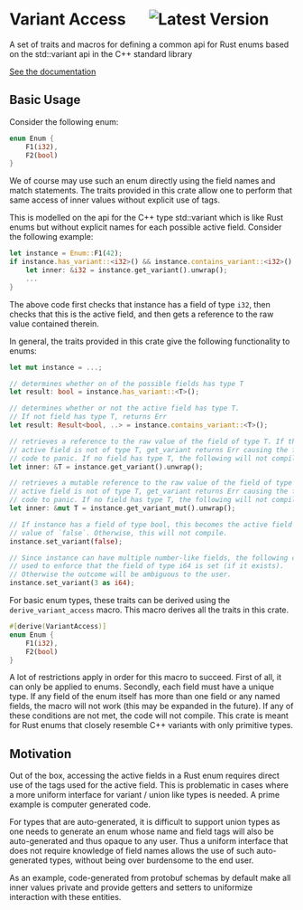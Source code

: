 # Variant Access &emsp; ![Latest Version] 

[Latest Version]: https://img.shields.io/crates/v/variant_access.svg
[crates.io]: https://crates.io/crates/variant_access
A set of traits and macros for defining a common api for Rust enums based on the std::variant api in the C++ standard library

[See the documentation](https://docs.rs/variant_access_traits) 
## Basic Usage

Consider the following enum:
``` rust
enum Enum {
    F1(i32),
    F2(bool)
} 
```
We of course may use such an enum directly using the field names and match statements.
The traits provided in this crate allow one to perform that same access of inner values without
explicit use of tags. 

This is modelled on the api for the C++ type std::variant which is like Rust enums but without explicit
names for each possible active field. Consider the following example:
``` rust
let instance = Enum::F1(42);
if instance.has_variant::<i32>() && instance.contains_variant::<i32>().unwrap() {
    let inner: &i32 = instance.get_variant().unwrap();
    ...
}
```
The above code first checks that instance has a field of type `i32`, then checks that this is the active field,
and then gets a reference to the raw value contained therein.

In general, the traits provided in this crate give the following functionality to enums:
``` rust
let mut instance = ...;

// determines whether on of the possible fields has type T
let result: bool = instance.has_variant::<T>();

// determines whether or not the active field has type T.
// If not field has type T, returns Err
let result: Result<bool, ..> = instance.contains_variant::<T>();

// retrieves a reference to the raw value of the field of type T. If the
// active field is not of type T, get_variant returns Err causing the following
// code to panic. If no field has type T, the following will not compile.
let inner: &T = instance.get_variant().unwrap();

// retrieves a mutable reference to the raw value of the field of type T. If the
// active field is not of type T, get_variant returns Err causing the following
// code to panic. If no field has type T, the following will not compile.
let inner: &mut T = instance.get_variant_mut().unwrap();   

// If instance has a field of type bool, this becomes the active field with
// value of `false`. Otherwise, this will not compile.
instance.set_variant(false);

// Since instance can have multiple number-like fields, the following can be
// used to enforce that the field of type i64 is set (if it exists).
// Otherwise the outcome will be ambiguous to the user.
instance.set_variant(3 as i64);
```
For basic enum types, these traits can be derived using the `derive_variant_access` macro. This macro
derives all the traits in this crate. 
``` rust
#[derive(VariantAccess)]
enum Enum {
    F1(i32),
    F2(bool)
}
``` 
A lot of restrictions apply in order for this macro to succeed. First of all, it can only be applied to enums.
Secondly, each field must have a unique type. If any field of the enum itself has more than one field or any 
named fields, the macro will not work (this may be expanded in the future). If any of these conditions are not met,
the code will not compile. This crate is meant for Rust enums that closely resemble C++ variants with only primitive
types.
## Motivation

Out of the box, accessing the active fields in a Rust enum requires direct use of the tags used for the active field.
This is problematic in cases where a more uniform interface for variant / union like types is needed. A prime example is
computer generated code.

For types that are auto-generated, it is difficult to support union types as one needs to generate an enum whose name
and field tags will also be auto-generated and thus opaque to any user. Thus a uniform interface that does not require
knowledge of field names allows the use of such auto-generated types, without being over burdensome to the end user.

As an example, code-generated from protobuf schemas by default make all 
inner values private and provide getters and setters to uniformize interaction with these entities. 